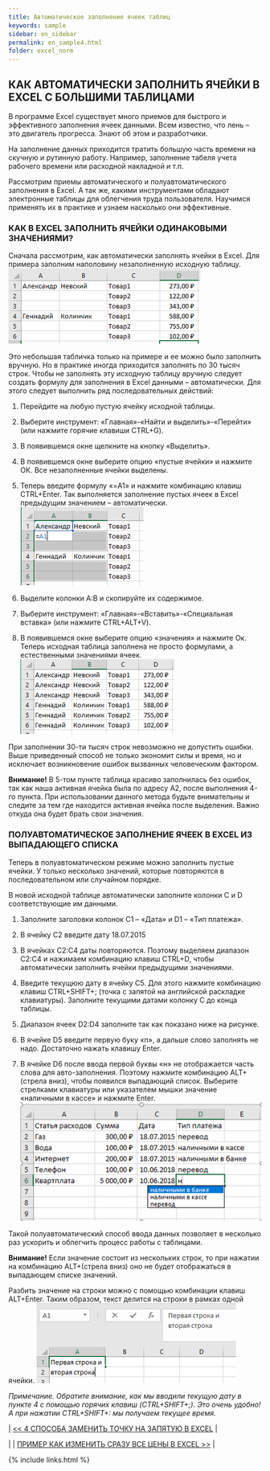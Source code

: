 ```yaml
---
title: Автоматическое заполнение ячеек таблиц
keywords: sample
sidebar: en_sidebar
permalink: en_sample4.html
folder: excel_norm
---
```


## КАК АВТОМАТИЧЕСКИ ЗАПОЛНИТЬ ЯЧЕЙКИ В EXCEL С БОЛЬШИМИ ТАБЛИЦАМИ

В программе Excel существует много приемов для быстрого и эффективного заполнения ячеек данными. Всем известно, что лень – это двигатель прогресса. Знают об этом и разработчики.

На заполнение данных приходится тратить большую часть времени на скучную и рутинную работу. Например, заполнение табеля учета рабочего времени или расходной накладной и т.п.

Рассмотрим приемы автоматического и полуавтоматического заполнения в Excel. А так же, какими инструментами обладают электронные таблицы для облегчения труда пользователя. Научимся применять их в практике и узнаем насколько они эффективные.

### КАК В EXCEL ЗАПОЛНИТЬ ЯЧЕЙКИ ОДИНАКОВЫМИ ЗНАЧЕНИЯМИ?

Сначала рассмотрим, как автоматически заполнять ячейки в Excel. Для примера заполним наполовину незаполненную исходную таблицу.
        ![img](/images/s2/img24.PNG)

Это небольшая табличка только на примере и ее можно было заполнить вручную. Но в практике иногда приходится заполнять по 30 тысяч строк. Чтобы не заполнять эту исходную таблицу вручную следует создать формулу для заполнения в Excel данными – автоматически. Для этого следует выполнить ряд последовательных действий:

1. Перейдите на любую пустую ячейку исходной таблицы.

2. Выберите инструмент: «Главная»-«Найти и выделить»-«Перейти» (или нажмите горячие клавиши CTRL+G).

3. В появившемся окне щелкните на кнопку «Выделить».
  
4. В появившемся окне выберите опцию «пустые ячейки» и нажмите ОК. Все незаполненные ячейки выделены.

5. Теперь введите формулу «=A1» и нажмите комбинацию клавиш CTRL+Enter. Так выполняется заполнение пустых ячеек в Excel предыдущим значением – автоматически.
        ![img](/images/s2/img25.PNG)

6. Выделите колонки A:B и скопируйте их содержимое.

7. Выберите инструмент: «Главная»-«Вставить»-«Специальная вставка» (или нажмите CTRL+ALT+V).

8. В появившемся окне выберите опцию «значения» и нажмите Ок. Теперь исходная таблица заполнена не просто формулами, а естественными значениями ячеек.
        ![img](/images/s2/img26.PNG)

При заполнении 30-ти тысяч строк невозможно не допустить ошибки. Выше приведенный способ не только экономит силы и время, но и исключает возникновение ошибок вызванных человеческим фактором.

**Внимание!** В 5-том пункте таблица красиво заполнилась без ошибок, так как наша активная ячейка была по адресу A2, после выполнения 4-го пункта. При использовании данного метода будьте внимательны и следите за тем где находится активная ячейка после выделения. Важно откуда она будет брать свои значения.

### ПОЛУАВТОМАТИЧЕСКОЕ ЗАПОЛНЕНИЕ ЯЧЕЕК В EXCEL ИЗ ВЫПАДАЮЩЕГО СПИСКА

Теперь в полуавтоматическом режиме можно заполнить пустые ячейки. У только несколько значений, которые повторяются в последовательном или случайном порядке.

В новой исходной таблице автоматически заполните колонки C и D соответствующие им данными.

1. Заполните заголовки колонок C1 – «Дата» и D1 – «Тип платежа».

2. В ячейку C2 введите дату 18.07.2015

3. В ячейках С2:С4 даты повторяются. Поэтому выделяем диапазон С2:С4 и нажимаем комбинацию клавиш CTRL+D, чтобы автоматически заполнить ячейки предыдущими значениями.

4. Введите текущюю дату в ячейку C5. Для этого нажмите комбинацию клавиш CTRL+SHIFT+; (точка с запятой на английской раскладке клавиатуры). Заполните текущими датами колонку C до конца таблицы.

5. Диапазон ячеек D2:D4 заполните так как показано ниже на рисунке.

6. В ячейке D5 введите первую буку «п», а дальше слово заполнять не надо. Достаточно нажать клавишу Enter.

7. В ячейке D6 после ввода первой буквы «н» не отображается часть слова для авто-заполнения. Поэтому нажмите комбинацию ALT+(стрела вниз), чтобы появился выпадающий список. Выберите стрелками клавиатуры или указателем мышки значение «наличными в кассе» и нажмите Enter.
        ![img](/images/s2/img27.PNG)

Такой полуавтоматический способ ввода данных позволяет в несколько раз ускорить и облегчить процесс работы с таблицами.

**Внимание!** Если значение состоит из нескольких строк, то при нажатии на комбинацию ALT+(стрела вниз) оно не будет отображаться в выпадающем списке значений.

Разбить значение на строки можно с помощью комбинации клавиш ALT+Enter. Таким образом, текст делится на строки в рамках одной ячейки.
        ![img](/images/s2/img28.PNG)

_Примечание. Обратите внимание, как мы вводили текущую дату в пункте 4 с помощью горячих клавиш (CTRL+SHIFT+;). Это очень удобно! А при нажатии CTRL+SHIFT+: мы получаем текущее время._

| [<< 4 СПОСОБА ЗАМЕНИТЬ ТОЧКУ НА ЗАПЯТУЮ В EXCEL](en_sample3.html) |

| | [ПРИМЕР КАК ИЗМЕНИТЬ СРАЗУ ВСЕ ЦЕНЫ В EXCEL >>](en_sample5.html) |

{% include links.html %}